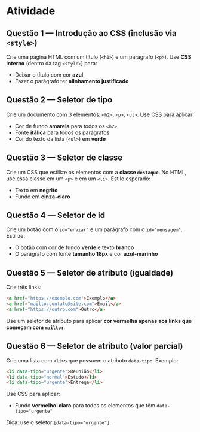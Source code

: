 # Atividade

## **Questão 1 — Introdução ao CSS (inclusão via `<style>`)**

Crie uma página HTML com um título (`<h1>`) e um parágrafo (`<p>`). Use **CSS interno** (dentro da tag `<style>`) para:

* Deixar o título com cor **azul**
* Fazer o parágrafo ter **alinhamento justificado**

## **Questão 2 — Seletor de tipo**

Crie um documento com 3 elementos: `<h2>`, `<p>`, `<ul>`.
Use CSS para aplicar:

* Cor de fundo **amarela** para todos os `<h2>`
* Fonte **itálica** para todos os parágrafos
* Cor do texto da lista (`<ul>`) em **verde**

## **Questão 3 — Seletor de classe**

Crie um CSS que estilize os elementos com a **classe `destaque`**.
No HTML, use essa classe em um `<p>` e em um `<li>`.
Estilo esperado:

* Texto em **negrito**
* Fundo em **cinza-claro**

## **Questão 4 — Seletor de id**

Crie um botão com o `id="enviar"` e um parágrafo com o `id="mensagem"`.
Estilize:

* O botão com cor de fundo **verde** e texto **branco**
* O parágrafo com fonte **tamanho 18px** e cor **azul-marinho**

## **Questão 5 — Seletor de atributo (igualdade)**

Crie três links:

```html
<a href="https://exemplo.com">Exemplo</a>
<a href="mailto:contato@site.com">Email</a>
<a href="https://outro.com">Outro</a>
```

Use um seletor de atributo para aplicar **cor vermelha apenas aos links que começam com `mailto:`**.

## **Questão 6 — Seletor de atributo (valor parcial)**

Crie uma lista com `<li>`s que possuem o atributo `data-tipo`.
Exemplo:

```html
<li data-tipo="urgente">Reunião</li>
<li data-tipo="normal">Estudo</li>
<li data-tipo="urgente">Entrega</li>
```

Use CSS para aplicar:

* Fundo **vermelho-claro** para todos os elementos que têm `data-tipo="urgente"`

Dica: use o seletor `[data-tipo="urgente"]`.